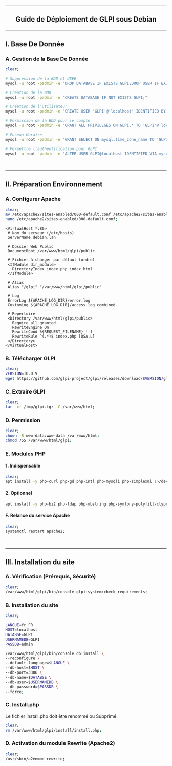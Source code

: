 --------------------------------------------------------------------------------------------------------------------------------------------
## <p align='center'> Guide de Déploiement de GLPI sous Debian </p>
--------------------------------------------------------------------------------------------------------------------------------------------
## I. Base De Donnée
### A. Gestion de la Base De Donnée
```bash
clear;

# Suppression de la BDD et USER
mysql -u root -padmin -e "DROP DATABASE IF EXISTS GLPI;DROP USER IF EXISTS 'GLPI'@'localhost';"

# Création de la BDD
mysql -u root -padmin -e "CREATE DATABASE IF NOT EXISTS GLPI;"

# Création de l'utilisateur
mysql -u root -padmin -e "CREATE USER 'GLPI'@'localhost' IDENTIFIED BY 'admin';"

# Permission de la BDD pour le compte
mysql -u root -padmin -e "GRANT ALL PRIVILEGES ON GLPI.* TO 'GLPI'@'localhost';"

# Fuseau Horaire
mysql -u root -padmin -e "GRANT SELECT ON mysql.time_zone_name TO 'GLPI'@'localhost';"

# Permettre l'authentification pour GLPI
mysql -u root -padmin -e "ALTER USER GLPI@localhost IDENTIFIED VIA mysql_native_password USING PASSWORD('admin');"
```

<br />

--------------------------------------------------------------------------------------------------------------------------------------------
## II. Préparation Environnement
### A. Configurer Apache
```bash
clear;
mv /etc/apache2/sites-enabled/000-default.conf /etc/apache2/sites-enabled/000-default.conf.old;
nano /etc/apache2/sites-enabled/000-default.conf;
```

```
<VirtualHost *:80>
 # Nom du serveur (/etc/hosts)
 ServerName debian.lan

 # Dossier Web Public
 DocumentRoot /var/www/html/glpi/public
        
 # Fichier à charger par défaut (ordre)
 <IfModule dir_module>
   DirectoryIndex index.php index.html
 </IfModule>

 # Alias
 Alias "/glpi" "/var/www/html/glpi/public"

 # Log
 ErrorLog ${APACHE_LOG_DIR}/error.log
 CustomLog ${APACHE_LOG_DIR}/access.log combined

 # Repertoire
 <Directory /var/www/html/glpi/public>
   Require all granted
   RewriteEngine On
   RewriteCond %{REQUEST_FILENAME} !-f
   RewriteRule ^(.*)$ index.php [QSA,L]
 </Directory>
</VirtualHost>
```

### B. Télécharger GLPI
```bash
clear;
VERSION=10.0.9
wget https://github.com/glpi-project/glpi/releases/download/$VERSION/glpi-$VERSION.tgz -O /tmp/glpi.tgz 2>/dev/null;
```
### C. Extraire GLPI
```bash
clear;
tar -xf /tmp/glpi.tgz -C /var/www/html;
```

### D. Permission
```bash
clear;
chown -R www-data:www-data /var/www/html;
chmod 755 /var/www/html/glpi;
```

### E. Modules PHP
#### 1. Indispensable
```bash
clear;
apt install -y php-curl php-gd php-intl php-mysqli php-simplexml 1>/dev/null;
```
#### 2. Optionnel
```bash
apt install -y php-bz2 php-ldap php-mbstring php-symfony-polyfill-ctype php-zip 1>/dev/null;
```

#### F. Relance du service Apache
```bash
clear;
systemctl restart apache2;
```

<br />

--------------------------------------------------------------------------------------------------------------------------------------------
## III. Installation du site
### A. Vérification (Prérequis, Sécurité)
```bash
clear;
/var/www/html/glpi/bin/console glpi:system:check_requirements;
```

### B. Installation du site
```bash
clear;

LANGUE=fr_FR
HOST=localhost
DATABSE=GLPI
USERNAMEDB=GLPI
PASSDB=admin

/var/www/html/glpi/bin/console db:install \
--reconfigure \
--default-language=$LANGUE \
--db-host=$HOST \
--db-port=3306 \
--db-name=$DATABSE \
--db-user=$USERNAMEDB \
--db-password=$PASSDB \
--force;
```

### C. Install.php
Le fichier install.php doit être renommé ou Supprimé.
```bash
clear;
rm /var/www/html/glpi/install/install.php;
```

### D. Activation du module Rewrite (Apache2)
```bash
clear;
/usr/sbin/a2enmod rewrite;
```
